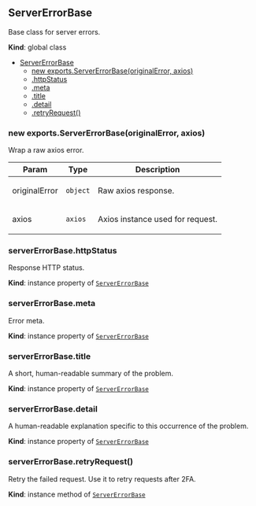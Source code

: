 <a name="ServerErrorBase"></a>

## ServerErrorBase
<p>Base class for server errors.</p>

**Kind**: global class  

* [ServerErrorBase](#ServerErrorBase)
    * [new exports.ServerErrorBase(originalError, axios)](#new_ServerErrorBase_new)
    * [.httpStatus](#ServerErrorBase+httpStatus)
    * [.meta](#ServerErrorBase+meta)
    * [.title](#ServerErrorBase+title)
    * [.detail](#ServerErrorBase+detail)
    * [.retryRequest()](#ServerErrorBase+retryRequest)

<a name="new_ServerErrorBase_new"></a>

### new exports.ServerErrorBase(originalError, axios)
<p>Wrap a raw axios error.</p>


| Param | Type | Description |
| --- | --- | --- |
| originalError | <code>object</code> | <p>Raw axios response.</p> |
| axios | <code>axios</code> | <p>Axios instance used for request.</p> |

<a name="ServerErrorBase+httpStatus"></a>

### serverErrorBase.httpStatus
<p>Response HTTP status.</p>

**Kind**: instance property of [<code>ServerErrorBase</code>](#ServerErrorBase)  
<a name="ServerErrorBase+meta"></a>

### serverErrorBase.meta
<p>Error meta.</p>

**Kind**: instance property of [<code>ServerErrorBase</code>](#ServerErrorBase)  
<a name="ServerErrorBase+title"></a>

### serverErrorBase.title
<p>A short, human-readable summary of the problem.</p>

**Kind**: instance property of [<code>ServerErrorBase</code>](#ServerErrorBase)  
<a name="ServerErrorBase+detail"></a>

### serverErrorBase.detail
<p>A human-readable explanation specific to this occurrence of the problem.</p>

**Kind**: instance property of [<code>ServerErrorBase</code>](#ServerErrorBase)  
<a name="ServerErrorBase+retryRequest"></a>

### serverErrorBase.retryRequest()
<p>Retry the failed request.
Use it to retry requests after 2FA.</p>

**Kind**: instance method of [<code>ServerErrorBase</code>](#ServerErrorBase)  
